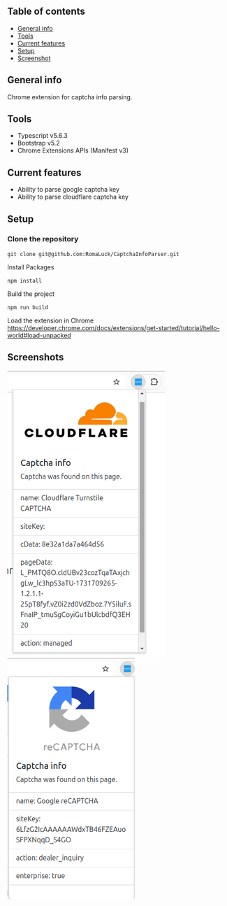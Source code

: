 ## Table of contents

* [General info](#general-info)
* [Tools](#tools)
* [Current features](#current-features)
* [Setup](#setup)
* [Screenshot](#screenshots)

## General info

Chrome extension for captcha info parsing.

## Tools

- Typescript v5.6.3
- Bootstrap v5.2
- Chrome Extensions APIs (Manifest v3)

## Current features

- Ability to parse google captcha key
- Ability to parse cloudflare captcha key

## Setup

### Clone the repository
```
git clone git@github.com:RomaLuck/CaptchaInfoParser.git
```

Install Packages

```
npm install
```

Build the project

```
npm run build
```

Load the extension in Chrome
https://developer.chrome.com/docs/extensions/get-started/tutorial/hello-world#load-unpacked

## Screenshots

![Screenshot1](assets/images/Screenshot1.png)
![Screenshot2](assets/images/Screenshot2.png)